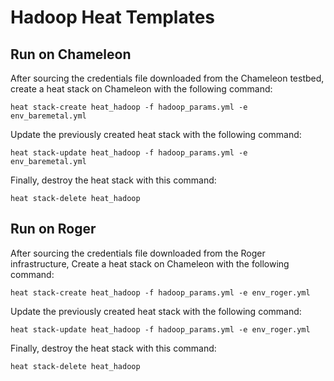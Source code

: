# Hadoop Heat Templates

## Run on Chameleon

After sourcing the credentials file downloaded from the Chameleon testbed,
create a heat stack on Chameleon with the following command:

```
heat stack-create heat_hadoop -f hadoop_params.yml -e env_baremetal.yml
```

Update the previously created heat stack with the following command:

```
heat stack-update heat_hadoop -f hadoop_params.yml -e env_baremetal.yml
```

Finally, destroy the heat stack with this command:

```
heat stack-delete heat_hadoop
```

## Run on Roger

After sourcing the credentials file downloaded from the Roger infrastructure,
Create a heat stack on Chameleon with the following command:

```
heat stack-create heat_hadoop -f hadoop_params.yml -e env_roger.yml
```

Update the previously created heat stack with the following command:

```
heat stack-update heat_hadoop -f hadoop_params.yml -e env_roger.yml
```

Finally, destroy the heat stack with this command:

```
heat stack-delete heat_hadoop
```
